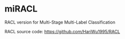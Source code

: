 # miRACL
RACL version for Multi-Stage Multi-Label Classification

RACL source code: https://github.com/HariWu1995/RACL


